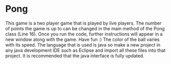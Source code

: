 # Pong
This game is a two player game that is played by live players. 
The number of points the game is up to can be changed in the main method of the Pong class (Line 16). 
Once you run the code, further instructions will appear in a new window along with the game. Have fun :)
The color of the ball varies with its speed. 
The language that is used is java so make a new project in any java development IDE such as Eclipse and import all these files into that project.
It is recommended that the java interface is fully updated. 

